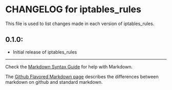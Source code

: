 # CHANGELOG for iptables_rules

This file is used to list changes made in each version of iptables_rules.

## 0.1.0:

* Initial release of iptables_rules

- - -
Check the [Markdown Syntax Guide](http://daringfireball.net/projects/markdown/syntax) for help with Markdown.

The [Github Flavored Markdown page](http://github.github.com/github-flavored-markdown/) describes the differences between markdown on github and standard markdown.
